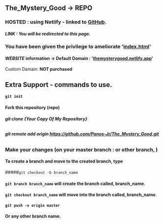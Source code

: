 ## The_Mystery_Good -> **REPO**
### **HOSTED** : using Netlify - linked to **[GitHub](https://github.com/Panos-Jr/The_Mystery_Good)**. 
##### LINK : You will be redirected to this page.
### You have been given the privilege to ameliorate '[index.html](https://github.com/Panos-Jr/The_Mystery_Good/blob/main/index.html)'  
#### ***WEBSITE*** information -> Default Domain : '[themysterygood.netlify.app](https://themysterygood.netlify.app)' 
Custom Damain: **NOT purchased**

## Extra Support - commands to use. 
#### `git init`
#### Fork this repository (repo)
###### **git clone {Your Copy Of My Repository}**
###### **git remote add origin https://github.com/Panos-Jr/The_Mystery_Good.git**
### **Make your changes (on your master branch : or other branch, )**
#### To create a branch and move to the created branch, type 
#####`git checkout -b branch_name`
#### `git branch branch_name` will create the branch called, **branch_name**.
#### `git checkout branch_name` will move into the branch called, **branch_name**.
#### `git push -u origin master`
#### Or any other branch name. 





